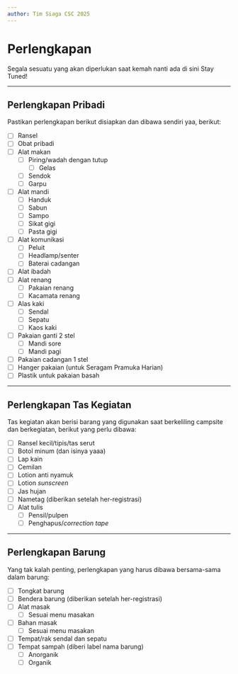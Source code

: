 ```yaml
---
author: Tim Siaga CSC 2025
---
```


# Perlengkapan
Segala sesuatu yang akan diperlukan saat kemah nanti ada di sini
Stay Tuned!

---
## Perlengkapan Pribadi
Pastikan perlengkapan berikut disiapkan dan dibawa sendiri yaa, berikut:

- [ ] Ransel
- [ ] Obat pribadi
- [ ] Alat makan
  - [ ] Piring/wadah dengan tutup
    - [ ] Gelas
  - [ ] Sendok
  - [ ] Garpu
- [ ] Alat mandi
  - [ ] Handuk
  - [ ] Sabun
  - [ ] Sampo
  - [ ] Sikat gigi
  - [ ] Pasta gigi

- [ ] Alat komunikasi
  - [ ] Peluit
  - [ ] Headlamp/senter
  - [ ] Baterai cadangan

- [ ] Alat ibadah
- [ ] Alat renang
  - [ ] Pakaian renang
  - [ ] Kacamata renang
- [ ] Alas kaki
  - [ ] Sendal
  - [ ] Sepatu
  - [ ] Kaos kaki

- [ ] Pakaian ganti 2 stel
  - [ ] Mandi sore
  - [ ] Mandi pagi

- [ ] Pakaian cadangan 1 stel
- [ ] Hanger pakaian (untuk Seragam Pramuka Harian)
- [ ] Plastik untuk pakaian basah

---
## Perlengkapan Tas Kegiatan
Tas kegiatan akan berisi barang yang digunakan saat berkeliling campsite dan berkegiatan, berikut yang perlu dibawa:

- [ ] Ransel kecil/tipis/tas serut
- [ ] Botol minum (dan isinya yaaa)
- [ ] Lap kain
- [ ] Cemilan
- [ ] Lotion anti nyamuk
- [ ] Lotion *sunscreen*
- [ ] Jas hujan
- [ ] Nametag (diberikan setelah her-registrasi)
- [ ] Alat tulis
  - [ ] Pensil/pulpen
  - [ ] Penghapus/*correction tape*

---  
## Perlengkapan Barung
Yang tak kalah penting, perlengkapan yang harus dibawa bersama-sama dalam barung:

- [ ] Tongkat barung
- [ ] Bendera barung (diberikan setelah her-registrasi)
- [ ] Alat masak
  - [ ] Sesuai menu masakan
- [ ] Bahan masak
  - [ ] Sesuai menu masakan
- [ ] Tempat/rak sendal dan sepatu
- [ ] Tempat sampah (diberi label nama barung)
  - [ ] Anorganik
  - [ ] Organik
